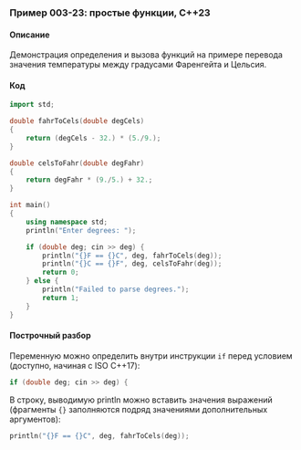 ### Пример 003-23: простые функции, C++23

#### Описание

Демонстрация определения и вызова функций на примере перевода значения температуры между градусами Фаренгейта и Цельсия.

#### Код

```cpp
import std;

double fahrToCels(double degCels)
{
	return (degCels - 32.) * (5./9.);
}

double celsToFahr(double degFahr)
{
	return degFahr * (9./5.) + 32.;
}

int main()
{
	using namespace std;
	println("Enter degrees: ");

	if (double deg; cin >> deg) {
		println("{}F == {}C", deg, fahrToCels(deg));
		println("{}C == {}F", deg, celsToFahr(deg));
		return 0;
	} else {
		println("Failed to parse degrees.");
		return 1;
	}
}

```

#### Построчный разбор

Переменную можно определить внутри инструкции `if` перед условием (доступно, начиная с ISO C++17):

```cpp
if (double deg; cin >> deg) {
```

В строку, выводимую println можно вставить значения выражений (фрагменты `{}` заполняются подряд значениями дополнительных аргументов):

```cpp
println("{}F == {}C", deg, fahrToCels(deg));
```
